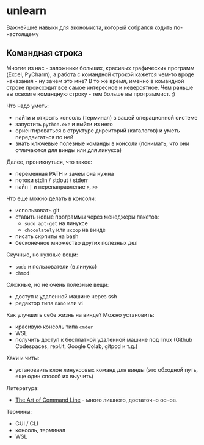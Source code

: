 # unlearn

Важнейшие навыки для экономиста, который собрался кодить по-настоящему

## Командная строка

Многие из нас - заложники больших, красивых графических программ (Excel, PyCharm),
а работа с командной строкой кажется чем-то вроде наказания - ну зачем это мне?
В то же время, именно в командной строке происходит все самое интересное и невероятное.
Чем раньше вы освоите командную строку - тем больше вы программист. ;)

Что надо уметь:

- найти и открыть консоль (терминал) в вашей операционной системе
- запустить `python.exe` и выйти из него
- ориентироваться в структуре директорий (каталогов) и уметь передвигаться по ней
- знать ключевые полезные команды в консоли (понимать, что они отличаются для винды или для линукса)

Далее, проникнуться, что такое:

- переменная PATH и зачем она нужна
- потоки stdin / stdout / stderr
- пайп `|` и перенаправление `>`, `>>`

Что еще можно делать в консоли:

- использовать git
- ставить новые программы через менеджеры пакетов:
  - `sudo apt-get` на линуксе
  - `chocolately` или `scoop` на винде
- писать скрпиты на bash
- бесконечное множество других полезных дел 

Скучные, но нужные вещи:

- `sudo` и пользователи (в линукс)
- `chmod`

Сложные, но не очень полезные вещи:

- доступ к удаленной машине через ssh
- редактор типа `nano` или `vi`

Как улучшить себе жизнь на винде? Можно установить:

- красивую консоль типа `cmder`
- WSL
- получить доступ к бесплатной удаленной машине под linux (Github Codespaces, repl.it, Google Colab, gitpod и т.д.)

Хаки и читы:

- установаить клон линуксовых команд для винды (это обходной путь, еще один способ их выучить)

Литература:

- [The Art of Command Line](https://github.com/jlevy/the-art-of-command-line) - много лишнего, достаточно основ. 

Термины:

- GUI / CLI
- консоль, терминал
- WSL
